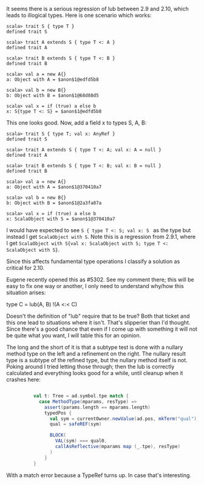 It seems there is a serious regression of lub between 2.9 and 2.10, which leads to illogical types.
Here is one scenario which works:
```repl
scala> trait S { type T }
defined trait S

scala> trait A extends S { type T <: A }
defined trait A

scala> trait B extends S { type T <: B }
defined trait B

scala> val a = new A{}
a: Object with A = $anon$1@edfd5b8

scala> val b = new B{}
b: Object with B = $anon$1@68d88d5

scala> val x = if (true) a else b
x: S{type T <: S} = $anon$1@edfd5b8
```
This one looks good. Now, add a field x to types S, A, B:
```repl
scala> trait S { type T; val x: AnyRef }
defined trait S

scala> trait A extends S { type T <: A; val x: A = null }
defined trait A

scala> trait B extends S { type T <: B; val x: B = null }
defined trait B

scala> val a = new A{}
a: Object with A = $anon$1@370410a7

scala> val b = new B{}
b: Object with B = $anon$1@2a3fa87a

scala> val x = if (true) a else b
x: ScalaObject with S = $anon$1@370410a7
```
I would have expected to see `S { type T <: S; val x: S ` as the type but instead I get `ScalaObject with S`. 
Note this is a regression from 2.9.1, where I get ` ScalaObject with S{val x: ScalaObject with S; type T <: ScalaObject with S} `.

Since this affects fundamental type operations I classify a solution as critical for 2.10.

Eugene recently opened this as #5302.  See my comment there; this will be easy to fix one way or another, I only need to understand why/how this situation arises:

  type C = lub(A, B)
  !(A <:< C)

Doesn't the definition of "lub" require that to be true? Both that ticket and this one lead to situations where it isn't.
That's slipperier than I'd thought.  Since there's a good chance that even if I come up with something it will not be quite what you want, I will table this for an opinion.

The long and the short of it is that a subtype test is done with a nullary method type on the left and a refinement on the right.  The nullary result type is a subtype of the refined type, but the nullary method itself is not.  Poking around I tried letting those through; then the lub is correctly calculated and everything looks good for a while, until cleanup when it crashes here:
```scala

          val t: Tree = ad.symbol.tpe match {
            case MethodType(mparams, resType) =>
              assert(params.length == mparams.length)
              typedPos {
                val sym = currentOwner.newValue(ad.pos, mkTerm("qual")) setInfo qual0.tpe
                qual = safeREF(sym)

                BLOCK(
                  VAL(sym) === qual0,
                  callAsReflective(mparams map (_.tpe), resType)
                )
              }
          }
```
With a match error because a TypeRef turns up.  In case that's interesting.
